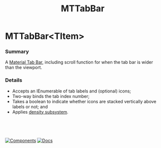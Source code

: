 ﻿---
uid: C.MTTabBar
title: MTTabBar
---
# MTTabBar&lt;TItem&gt;

### Summary

A [Material Tab Bar](https://material.io/develop/web/components/tabs/tab-bar/), including scroll function for when the tab bar is wider than the viewport.

### Details

- Accepts an IEnumerable of tab labels and (optional) icons;
- Two-way binds the tab index number;
- Takes a boolean to indicate whether icons are stacked vertically above labels or not; and
- Applies [density subsystem](xref:A.Density).

&nbsp;

&nbsp;

[![Components](https://img.shields.io/static/v1?label=Components&message=Core&color=blue)](xref:A.CoreComponents)
[![Docs](https://img.shields.io/static/v1?label=API%20Documentation&message=MTTabBar&color=brightgreen)](xref:BlazorMdc.MTTabBar`1)